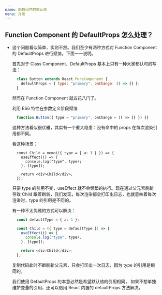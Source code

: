 ```yaml
---
name: 函数组件的默认值
menu: 开发
---
```


## Function Component 的 DefaultProps 怎么处理？
+ 这个问题看似简单，实则不然。我们至少有两种方式对 Function Component 的 DefaultProps 进行赋值，下面一一说明。

  首先对于 Class Component，DefaultProps 基本上只有一种大家都认可的写法：

    ```js
      class Button extends React.PureComponent {
        defaultProps = { type: "primary", onChange: () => {} };
      }
    ```
  然而在 Function Component 就五花八门了。

  利用 ES6 特性在参数定义阶段赋值

    ```js
      function Button({ type = "primary", onChange = () => {} }) {}
    ```

  这种方法看似很优雅，其实有一个重大隐患：没有命中的 props 在每次渲染引用都不同。

  看这种场景：

  ```
    const Child = memo(({ type = { a: 1 } }) => {
      useEffect(() => {
        console.log("type", type);
      }, [type]);

      return <div>Child</div>;
    });
  ```
  只要 type 的引用不变，useEffect 就不会频繁的执行。现在通过父元素刷新导致 Child 跟着刷新，我们发现，每次渲染都会打印出日志，也就意味着每次渲染时，type 的引用是不同的。

  有一种不太优雅的方式可以解决：

  ```js
    const defaultType = { a: 1 };

    const Child = ({ type = defaultType }) => {
      useEffect(() => {
        console.log("type", type);
      }, [type]);

      return <div>Child</div>;
    };
  ```
  复制代码此时不断刷新父元素，只会打印出一次日志，因为 type 的引用是相同的。

  我们使用 DefaultProps 的本意必然是希望默认值的引用相同， 如果不想单独维护变量的引用，还可以借用 React 内置的 defaultProps 方法解决。
